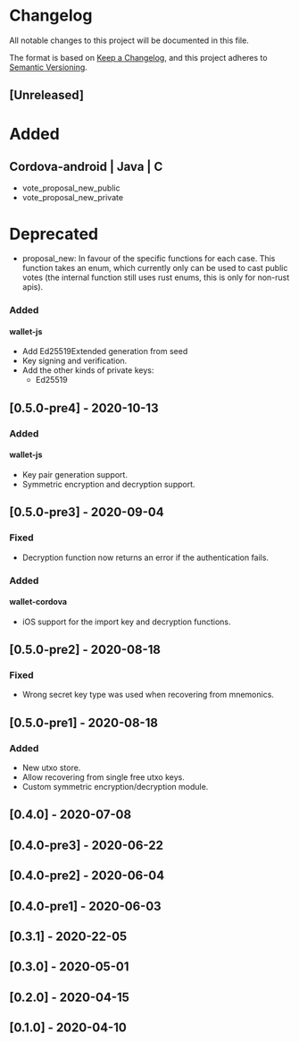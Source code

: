 # Changelog
All notable changes to this project will be documented in this file.

The format is based on [Keep a Changelog](https://keepachangelog.com/en/1.0.0/),
and this project adheres to [Semantic Versioning](https://semver.org/spec/v2.0.0.html).

## [Unreleased]

# Added

## Cordova-android | Java | C
- vote_proposal_new_public
- vote_proposal_new_private

# Deprecated

- proposal_new: In favour of the specific functions for each case. This
function takes an enum, which currently only can be used to cast public
votes (the internal function still uses rust enums, this is only for non-rust
apis).

### Added

#### wallet-js

- Add Ed25519Extended generation from seed
- Key signing and verification.
- Add the other kinds of private keys: 
  - Ed25519

## [0.5.0-pre4] - 2020-10-13

### Added

#### wallet-js

- Key pair generation support.
- Symmetric encryption and decryption support.

## [0.5.0-pre3] - 2020-09-04

### Fixed

- Decryption function now returns an error if the authentication fails.

### Added

#### wallet-cordova

- iOS support for the import key and decryption functions.

## [0.5.0-pre2] - 2020-08-18

### Fixed
- Wrong secret key type was used when recovering from mnemonics.

## [0.5.0-pre1] - 2020-08-18
### Added

- New utxo store.
- Allow recovering from single free utxo keys.
- Custom symmetric encryption/decryption module.

## [0.4.0] - 2020-07-08

## [0.4.0-pre3] - 2020-06-22

## [0.4.0-pre2] - 2020-06-04

## [0.4.0-pre1] - 2020-06-03

## [0.3.1] - 2020-22-05

## [0.3.0] - 2020-05-01

## [0.2.0] - 2020-04-15

## [0.1.0] - 2020-04-10
